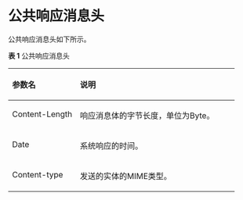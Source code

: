 # 公共响应消息头<a name="ges_03_0046"></a>

公共响应消息头如下所示。

**表 1**  公共响应消息头

<a name="table16812804165110"></a>
<table><thead align="left"><tr id="row5067344165110"><th class="cellrowborder" valign="top" width="30%" id="mcps1.2.3.1.1"><p id="p7801687165110"><a name="p7801687165110"></a><a name="p7801687165110"></a>参数名</p>
</th>
<th class="cellrowborder" valign="top" width="70%" id="mcps1.2.3.1.2"><p id="p27956931165110"><a name="p27956931165110"></a><a name="p27956931165110"></a>说明</p>
</th>
</tr>
</thead>
<tbody><tr id="row49918972165110"><td class="cellrowborder" valign="top" width="30%" headers="mcps1.2.3.1.1 "><p id="p16904937165110"><a name="p16904937165110"></a><a name="p16904937165110"></a>Content-Length</p>
</td>
<td class="cellrowborder" valign="top" width="70%" headers="mcps1.2.3.1.2 "><p id="p27122675165110"><a name="p27122675165110"></a><a name="p27122675165110"></a>响应消息体的字节长度，单位为Byte。</p>
</td>
</tr>
<tr id="row42777486165110"><td class="cellrowborder" valign="top" width="30%" headers="mcps1.2.3.1.1 "><p id="p42424333165110"><a name="p42424333165110"></a><a name="p42424333165110"></a>Date</p>
</td>
<td class="cellrowborder" valign="top" width="70%" headers="mcps1.2.3.1.2 "><p id="p13818973165110"><a name="p13818973165110"></a><a name="p13818973165110"></a>系统响应的时间。</p>
</td>
</tr>
<tr id="row57261899165110"><td class="cellrowborder" valign="top" width="30%" headers="mcps1.2.3.1.1 "><p id="p7702231165110"><a name="p7702231165110"></a><a name="p7702231165110"></a>Content-type</p>
</td>
<td class="cellrowborder" valign="top" width="70%" headers="mcps1.2.3.1.2 "><p id="p19900935165110"><a name="p19900935165110"></a><a name="p19900935165110"></a>发送的实体的MIME类型。</p>
</td>
</tr>
</tbody>
</table>

